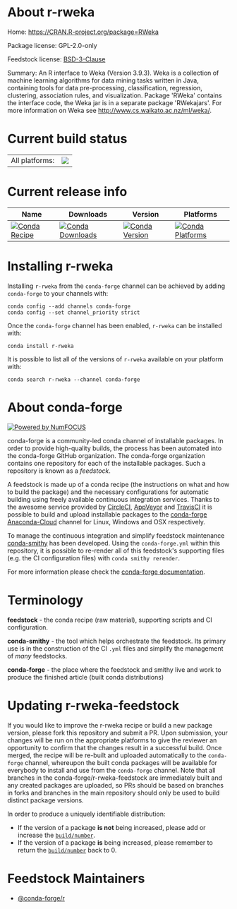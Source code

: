 About r-rweka
=============

Home: https://CRAN.R-project.org/package=RWeka

Package license: GPL-2.0-only

Feedstock license: [BSD-3-Clause](https://github.com/conda-forge/r-rweka-feedstock/blob/master/LICENSE.txt)

Summary: An R interface to Weka (Version 3.9.3). Weka is a collection of machine learning algorithms for data mining tasks written in Java, containing tools for data pre-processing, classification, regression, clustering, association rules, and visualization.  Package 'RWeka' contains the interface code, the Weka jar is in a separate package 'RWekajars'.  For more information on Weka see <http://www.cs.waikato.ac.nz/ml/weka/>.

Current build status
====================


<table><tr><td>All platforms:</td>
    <td>
      <a href="https://dev.azure.com/conda-forge/feedstock-builds/_build/latest?definitionId=6257&branchName=master">
        <img src="https://dev.azure.com/conda-forge/feedstock-builds/_apis/build/status/r-rweka-feedstock?branchName=master">
      </a>
    </td>
  </tr>
</table>

Current release info
====================

| Name | Downloads | Version | Platforms |
| --- | --- | --- | --- |
| [![Conda Recipe](https://img.shields.io/badge/recipe-r--rweka-green.svg)](https://anaconda.org/conda-forge/r-rweka) | [![Conda Downloads](https://img.shields.io/conda/dn/conda-forge/r-rweka.svg)](https://anaconda.org/conda-forge/r-rweka) | [![Conda Version](https://img.shields.io/conda/vn/conda-forge/r-rweka.svg)](https://anaconda.org/conda-forge/r-rweka) | [![Conda Platforms](https://img.shields.io/conda/pn/conda-forge/r-rweka.svg)](https://anaconda.org/conda-forge/r-rweka) |

Installing r-rweka
==================

Installing `r-rweka` from the `conda-forge` channel can be achieved by adding `conda-forge` to your channels with:

```
conda config --add channels conda-forge
conda config --set channel_priority strict
```

Once the `conda-forge` channel has been enabled, `r-rweka` can be installed with:

```
conda install r-rweka
```

It is possible to list all of the versions of `r-rweka` available on your platform with:

```
conda search r-rweka --channel conda-forge
```


About conda-forge
=================

[![Powered by NumFOCUS](https://img.shields.io/badge/powered%20by-NumFOCUS-orange.svg?style=flat&colorA=E1523D&colorB=007D8A)](http://numfocus.org)

conda-forge is a community-led conda channel of installable packages.
In order to provide high-quality builds, the process has been automated into the
conda-forge GitHub organization. The conda-forge organization contains one repository
for each of the installable packages. Such a repository is known as a *feedstock*.

A feedstock is made up of a conda recipe (the instructions on what and how to build
the package) and the necessary configurations for automatic building using freely
available continuous integration services. Thanks to the awesome service provided by
[CircleCI](https://circleci.com/), [AppVeyor](https://www.appveyor.com/)
and [TravisCI](https://travis-ci.com/) it is possible to build and upload installable
packages to the [conda-forge](https://anaconda.org/conda-forge)
[Anaconda-Cloud](https://anaconda.org/) channel for Linux, Windows and OSX respectively.

To manage the continuous integration and simplify feedstock maintenance
[conda-smithy](https://github.com/conda-forge/conda-smithy) has been developed.
Using the ``conda-forge.yml`` within this repository, it is possible to re-render all of
this feedstock's supporting files (e.g. the CI configuration files) with ``conda smithy rerender``.

For more information please check the [conda-forge documentation](https://conda-forge.org/docs/).

Terminology
===========

**feedstock** - the conda recipe (raw material), supporting scripts and CI configuration.

**conda-smithy** - the tool which helps orchestrate the feedstock.
                   Its primary use is in the construction of the CI ``.yml`` files
                   and simplify the management of *many* feedstocks.

**conda-forge** - the place where the feedstock and smithy live and work to
                  produce the finished article (built conda distributions)


Updating r-rweka-feedstock
==========================

If you would like to improve the r-rweka recipe or build a new
package version, please fork this repository and submit a PR. Upon submission,
your changes will be run on the appropriate platforms to give the reviewer an
opportunity to confirm that the changes result in a successful build. Once
merged, the recipe will be re-built and uploaded automatically to the
`conda-forge` channel, whereupon the built conda packages will be available for
everybody to install and use from the `conda-forge` channel.
Note that all branches in the conda-forge/r-rweka-feedstock are
immediately built and any created packages are uploaded, so PRs should be based
on branches in forks and branches in the main repository should only be used to
build distinct package versions.

In order to produce a uniquely identifiable distribution:
 * If the version of a package **is not** being increased, please add or increase
   the [``build/number``](https://docs.conda.io/projects/conda-build/en/latest/resources/define-metadata.html#build-number-and-string).
 * If the version of a package **is** being increased, please remember to return
   the [``build/number``](https://docs.conda.io/projects/conda-build/en/latest/resources/define-metadata.html#build-number-and-string)
   back to 0.

Feedstock Maintainers
=====================

* [@conda-forge/r](https://github.com/conda-forge/r/)

